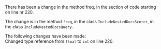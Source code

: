 There has been a change in the method freq, in the section of code starting on line nr 220.
  
The change is in the method ```freq```, in the class ```IncludeNestedDocsScorer```, in the class ```IncludeNestedDocsQuery```.
  
The following changes have been made:  
Changed type reference from ```float``` to ```int``` on line 220.  
